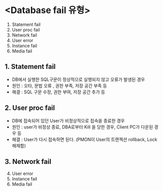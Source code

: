 # &lt;Database fail 유형>

1. Statement fail
2. User proc fail
3. Network fail
4. User error
5. Instance fail
6. Media fail

## 1. Statement fail
- DB에서 실행한 SQL구문이 정상적으로 실행되지 않고 오류가 발생된 경우
- 원인 : 오타, 문법 오류 , 권한 부족, 저장 공간 부족 등
- 해결 : SQL 구문 수정, 권한 부여, 저장 공간 추가 등 

## 2. User proc fail
- DB에 접속되어 있던 User가 비정상적으로 접속을 종료한 경우
- 원인 : user가 비정상 종료, DBA로부터 Kill 을 당한 경우, Client PC가 다운된 경우 등 
- 해결 : User가 다시 접속하면 된다. (PMON이 User의 트랜젝션 rollback, Lock 해제함)

## 3. Network fail
4. User error
5. Instance fail
6. Media fail
